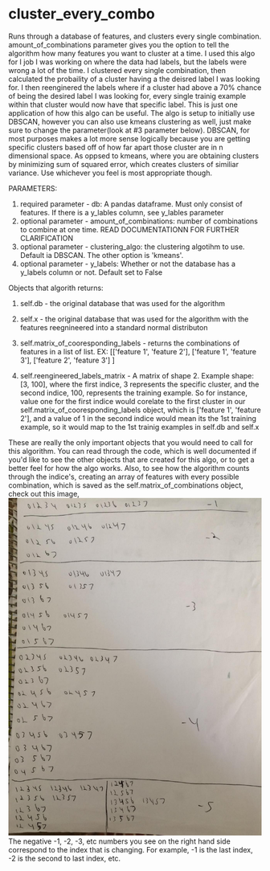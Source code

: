 # cluster_every_combo
Runs through a database of features, and clusters every single combination. amount_of_combinations parameter gives you the option to tell the algorithm how many features you want to cluster at a time. I used this algo for I job I was working on where the data had labels, but the labels were wrong a lot of the time. I clustered every single combination, then calculated the probaility of a cluster having a the deisred label I was looking for. I then reenginered the labels where if a cluster had above a 70% chance of being the desired label I was looking for, every single trainig example within that cluster would now have that specific label. This is just one application of how this algo can be useful. The algo is setup to initially use DBSCAN, however you can also use kmeans clustering as well, just make sure to change the parameter(look at #3 parameter below). DBSCAN, for most purposes makes a lot more sense logically because you are getting specific clusters based off of how far apart those cluster are in n dimensional space. As oppsed to kmeans, where you are obtaining clusters by minimizing sum of squared error, which creates clusters of similiar variance. Use whichever you feel is most appropriate though. 

PARAMETERS:
1. required parameter - db: A pandas dataframe. Must only consist of features. If there is a y_lables column, see y_lables parameter
2. optional parameter - amount_of_combinations: number of combinations to combine at one time. READ DOCUMENTATIONN FOR FURTHER CLARIFICATION
3. optional parameter - clustering_algo: the clustering algotihm to use. Default ia DBSCAN. The other option is 'kmeans'.
4. optional parameter - y_labels: Whether or not the database has a y_labels column or not. Default set to False

Objects that algorith returns:
1. self.db - the original database that was used for the algorithm

2. self.x - the original database that was used for the algorithm with the features reegnineered into a standard normal distributon

3. self.matrix_of_cooresponding_labels - returns the combinations of features in a list of list. EX: [['feature 1', 'feature 2'], ['feature 1', 'feature 3'], ['feature 2', 'feature 3'] ]

4. self.reengineered_labels_matrix - A matrix of shape 2. Example shape:[3, 100], where the first indice, 3 represents the specific cluster, and the second indice, 100, represents the training example. So for instance, value one for the first indice would corelate to the first cluster in our self.matrix_of_cooresponding_labels object, which is ['feature 1', 'feature 2'], and a value of 1 in the second indice would mean its the 1st training example, so it would map to the 1st  trainig examples in self.db and self.x

These are really the only important objects that you would need to call for this algorithm. You can read through the code, which is well documented if you'd like to see the other objects that are created for this algo, or to get a better feel for how the algo works. Also, to see how the algorithm counts through the indice's, creating an array of features with every possible combination, which is saved as the self.matrix_of_combinations object, check out this image, ![input](https://github.com/bnicholl/cluster_every_combo/blob/master/how_algo_counts.jpeg) The negative -1, -2, -3, etc numbers you see on the right hand side correspond to the index that is changing. For example, -1 is the last index, -2 is the second to last index, etc.
